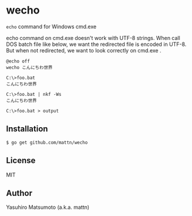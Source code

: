 # wecho

`echo` command for Windows cmd.exe

echo command on cmd.exe doesn't work with UTF-8 strings. When call DOS batch file like below, we want the redirected file is encoded in UTF-8. But when not redirected, we want to look correctly on cmd.exe .

```dosbatch
@echo off
wecho こんにちわ世界
```

```
C:\>foo.bat
こんにちわ世界

C:\>foo.bat | nkf -Ws
こんにちわ世界

C:\>foo.bat > output
```

## Installation

```
$ go get github.com/mattn/wecho
```

## License

MIT

## Author

Yasuhiro Matsumoto (a.k.a. mattn)
